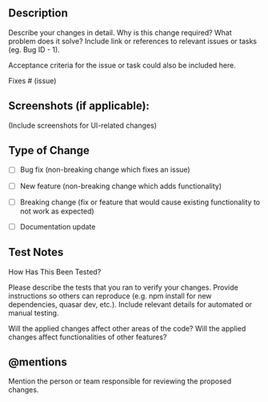 ## Description
Describe your changes in detail. Why is this change required? What problem does it solve? Include link or references to relevant issues or tasks (eg. Bug ID - 1).

Acceptance criteria for the issue or task could also be included here.

Fixes # (issue)


## Screenshots (if applicable):
(Include screenshots for UI-related changes)


## Type of Change
- [ ] Bug fix (non-breaking change which fixes an issue)
- [ ] New feature (non-breaking change which adds functionality)
- [ ] Breaking change (fix or feature that would cause existing functionality to not work as expected)
- [ ] Documentation update


## Test Notes
How Has This Been Tested?

Please describe the tests that you ran to verify your changes. Provide instructions so others can reproduce (e.g. npm install for new dependencies, quasar dev, etc.). Include relevant details for automated or manual testing.

Will the applied changes affect other areas of the code? Will the applied changes affect functionalities of other features?


## @mentions
Mention the person or team responsible for reviewing the proposed changes.
